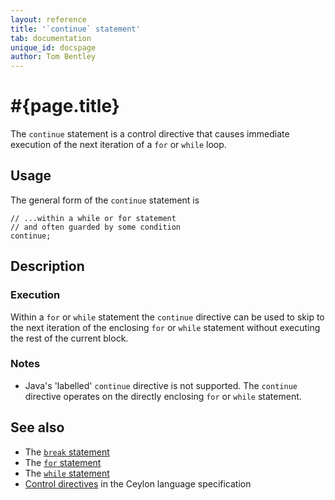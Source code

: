 ```yaml
---
layout: reference
title: '`continue` statement'
tab: documentation
unique_id: docspage
author: Tom Bentley
---
```


# #{page.title}

The `continue` statement is a control directive that causes immediate execution 
of the next iteration of a `for` or `while` loop.

## Usage 

The general form of the `continue` statement is

<!-- check:none -->
<!-- try: -->
    // ...within a while or for statement
    // and often guarded by some condition
    continue;

## Description

### Execution

Within a `for` or `while` statement the `continue` directive can be used to 
skip to the next iteration of the enclosing `for` or `while` statement without 
executing the rest of the current block.

### Notes

* Java's 'labelled' `continue` directive is not supported. The `continue` 
  directive operates on the directly enclosing `for` or `while` statement.

## See also

* The [`break` statement](../break/)
* The [`for` statement](../for/)
* The [`while` statement](../while/)
* [Control directives](#{site.urls.spec_current}#controldirectives) in the 
  Ceylon language specification
